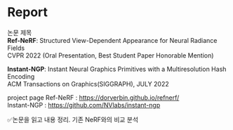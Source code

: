# Report

논문 제목  
**Ref-NeRF**: Structured View-Dependent  Appearance for Neural Radiance Fields  
CVPR 2022 (Oral Presentation, Best Student Paper Honorable Mention)

**Instant-NGP**: Instant Neural Graphics Primitives with a Multiresolution Hash Encoding  
ACM Transactions on Graphics(SIGGRAPH), JULY 2022

project page
Ref-NeRF : https://dorverbin.github.io/refnerf/  
Instant-NGP : https://github.com/NVlabs/instant-ngp

✅논문을 읽고 내용 정리. 기존 NeRF와의 비교 분석
